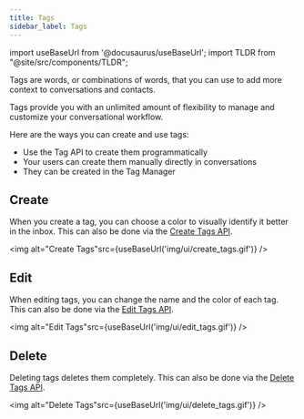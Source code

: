 ```yaml
---
title: Tags
sidebar_label: Tags
---
```


import useBaseUrl from '@docusaurus/useBaseUrl';
import TLDR from "@site/src/components/TLDR";

<TLDR>Tags are words, or combinations of words, that you can use to add more context to conversations and contacts.</TLDR>

Tags provide you with an unlimited amount of flexibility to manage and customize your conversational workflow.

Here are the ways you can create and use tags:

- Use the Tag API to create them programmatically
- Your users can create them manually directly in conversations
- They can be created in the Tag Manager

## Create

When you create a tag, you can choose a color to visually identify it better in the inbox.
This can also be done via the [Create Tags API](api/endpoints/tags.md#create).

<img alt="Create Tags"src={useBaseUrl('img/ui/create_tags.gif')} />

## Edit

When editing tags, you can change the name and the color of each tag.
This can also be done via the [Edit Tags API](api/endpoints/tags.md#update).

<img alt="Edit Tags"src={useBaseUrl('img/ui/edit_tags.gif')} />

## Delete

Deleting tags deletes them completely.
This can also be done via the [Delete Tags API](api/endpoints/tags.md#delete).

<img alt="Delete Tags"src={useBaseUrl('img/ui/delete_tags.gif')} />
